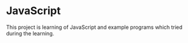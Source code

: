 # JavaScript
This project is learning of JavaScript and example programs which tried during the learning.
